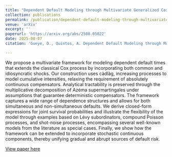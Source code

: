 ```yaml
---
title: "Dependent Default Modeling through Multivariate Generalized Cox Processes"
collection: publications
permalink: /publication/dependent-default-modeling-through-multivariate-generalized-cox-processes
venue: 'arXiv'
excerpt: ''
paperurl: 'https://arxiv.org/abs/2508.05022'
date: 2025-08-07
citation: 'Gueye, D., Quintos, A. Dependent Default Modeling through Multivariate Generalized Cox Processes. <i>Preprint</i> (2025).'

---
```


We propose a multivariate framework for modeling dependent default times that extends the classical Cox process by incorporating both common and idiosyncratic shocks. Our construction uses càdlàg, increasing processes to model cumulative intensities, relaxing the requirement of absolutely continuous compensators. Analytical tractability is preserved through the multiplicative decomposition of Azéma supermartingales under assumptions that guarantee deterministic compensators. The framework captures a wide range of dependence structures and allows for both simultaneous and non-simultaneous defaults. We derive closed-form expressions for joint survival probabilities and illustrate the flexibility of the model through examples based on Lévy subordinators, compound Poisson processes, and shot-noise processes, encompassing several well-known models from the literature as special cases. Finally, we show how the framework can be extended to incorporate stochastic continuous components, thereby unifying gradual and abrupt sources of default risk.

[View paper here](https://arxiv.org/pdf/2508.05022)
